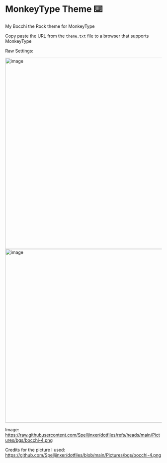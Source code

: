 # MonkeyType Theme ⌨️
My Bocchi the Rock theme for MonkeyType

Copy paste the URL from the `theme.txt` file to a browser that supports MonkeyType


Raw Settings:

<img width="1919" height="616" alt="image" src="https://github.com/user-attachments/assets/8afd4981-0203-451c-9928-bb2064f0c973" />

<img width="1919" height="559" alt="image" src="https://github.com/user-attachments/assets/2d443779-b0c7-4339-8920-d5be95ed5b26" />



Image:
https://raw.githubusercontent.com/Spelljinxer/dotfiles/refs/heads/main/Pictures/bgs/bocchi-4.png

Credits for the picture I used:
https://github.com/Spelljinxer/dotfiles/blob/main/Pictures/bgs/bocchi-4.png
